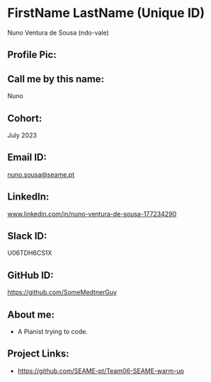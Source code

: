 # FirstName LastName (Unique ID)
Nuno Ventura de Sousa (ndo-vale)
## Profile Pic:

## Call me by this name:
Nuno
## Cohort:
July 2023
## Email ID:
nuno.sousa@seame.pt
## LinkedIn:
www.linkedin.com/in/nuno-ventura-de-sousa-177234290
## Slack ID: 
U06TDH6CS1X
## GitHub ID:
https://github.com/SomeMedtnerGuy
## About me: 
- A Pianist trying to code.
## Project Links:
- https://github.com/SEAME-pt/Team06-SEAME-warm-up
